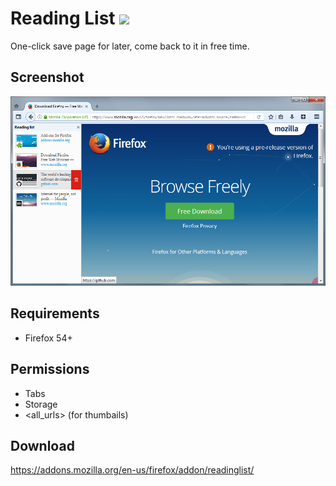 # Reading List ![](https://img.shields.io/badge/AMO-v.1.2.4-blue.svg)
One-click save page for later, come back to it in free time.

## Screenshot
![](screenshots/1.png)

## Requirements
- Firefox 54+

## Permissions
- Tabs
- Storage
- <all_urls> (for thumbails)

## Download
https://addons.mozilla.org/en-us/firefox/addon/readinglist/

